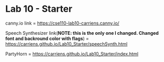 # Lab 10 - Starter

canny.io link = https://cse110-lab10-carriens.canny.io/

Speech Synthesizer link(**NOTE: this is the only one I changed.  Changed font and backround color with flags**) = https://carriens.github.io/Lab10_Starter/speechSynth.html

PartyHorn = https://carriens.github.io/Lab10_Starter/index.html
